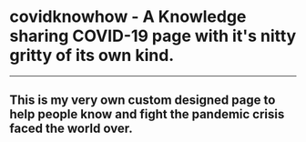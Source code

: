 # covidknowhow - A Knowledge sharing COVID-19 page with it's nitty gritty of its own kind.

-------------

## This is my very own custom designed page to help people know and fight the pandemic crisis faced the world over.
